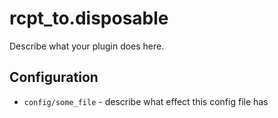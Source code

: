 rcpt_to.disposable
========

Describe what your plugin does here.

Configuration
-------------

* `config/some_file` - describe what effect this config file has
